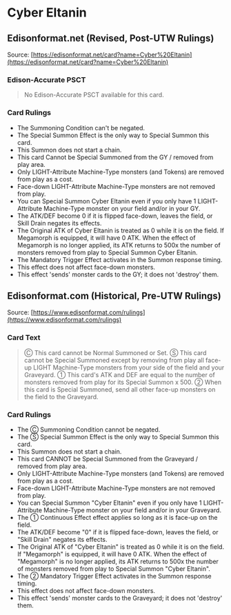 # Cyber Eltanin

## Edisonformat.net (Revised, Post-UTW Rulings)

Source: [https://edisonformat.net/card?name=Cyber%20Eltanin](https://edisonformat.net/card?name=Cyber%20Eltanin)

### Edison-Accurate PSCT

> No Edison-Accurate PSCT available for this card.

### Card Rulings

*   The Summoning Condition can't be negated.
*   The Special Summon Effect is the only way to Special Summon this card.
*   This Summon does not start a chain.
*   This card Cannot be Special Summoned from the GY / removed from play area.
*   Only LIGHT-Attribute Machine-Type monsters (and Tokens) are removed from play as a cost.
*   Face-down LIGHT-Attribute Machine-Type monsters are not removed from play.
*   You can Special Summon Cyber Eltanin even if you only have 1 LIGHT-Attribute Machine-Type monster on your field and/or in your GY.
*   The ATK/DEF become 0 if it is flipped face-down, leaves the field, or Skill Drain negates its effects.
*   The Original ATK of Cyber Eltanin is treated as 0 while it is on the field. If Megamorph is equipped, it will have 0 ATK. When the effect of Megamorph is no longer applied, its ATK returns to 500x the number of monsters removed from play to Special Summon Cyber Eltanin.
*   The Mandatory Trigger Effect activates in the Summon response timing.
*   This effect does not affect face-down monsters.
*   This effect 'sends' monster cards to the GY; it does not 'destroy' them.


## Edisonformat.com (Historical, Pre-UTW Rulings)

Source: [https://www.edisonformat.com/rulings](https://www.edisonformat.com/rulings)

### Card Text

> Ⓒ This card cannot be Normal Summoned or Set. Ⓢ This card cannot be Special Summoned except by removing from play all face-up LIGHT Machine-Type monsters from your side of the field and your Graveyard. ① This card's ATK and DEF are equal to the number of monsters removed from play for its Special Summon x 500. ② When this card is Special Summoned, send all other face-up monsters on the field to the Graveyard.

### Card Rulings

*   The Ⓒ Summoning Condition cannot be negated.
*   The Ⓢ Special Summon Effect is the only way to Special Summon this card.
*   This Summon does not start a chain.
*   This card CANNOT be Special Summoned from the Graveyard / removed from play area.
*   Only LIGHT-Attribute Machine-Type monsters (and Tokens) are removed from play as a cost.
*   Face-down LIGHT-Attribute Machine-Type monsters are not removed from play.
*   You can Special Summon "Cyber Eltanin" even if you only have 1 LIGHT-Attribute Machine-Type monster on your field and/or in your Graveyard.
*   The ① Continuous Effect effect applies so long as it is face-up on the field.
*   The ATK/DEF become "0" if it is flipped face-down, leaves the field, or "Skill Drain" negates its effects.
*   The Original ATK of "Cyber Eltanin" is treated as 0 while it is on the field. If "Megamorph" is equipped, it will have 0 ATK. When the effect of "Megamorph" is no longer applied, its ATK returns to 500x the number of monsters removed from play to Special Summon "Cyber Eltanin".
*   The ② Mandatory Trigger Effect activates in the Summon response timing.
*   This effect does not affect face-down monsters.
*   This effect 'sends' monster cards to the Graveyard; it does not 'destroy' them.


